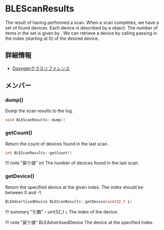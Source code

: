 # BLEScanResults

The result of having performed a scan. When a scan completes, we have a set of found devices. Each device is described by a  object. The number of items in the set is given by . We can retrieve a device by calling  passing in the index (starting at 0) of the desired device. 

## 詳細情報

- [Doxygenクラスリファレンス](https://lang-ship.com/reference/ESP32/latest/class_b_l_e_scan_results.html)

## メンバー

### dump()
Dump the scan results to the log.


```c
void BLEScanResults::dump()
```



### getCount()
Return the count of devices found in the last scan.



```c
int BLEScanResults::getCount()
```

!!! note "戻り値"
	int The number of devices found in the last scan. 



### getDevice()
Return the specified device at the given index. The index should be between 0 and -1.


```c
BLEAdvertisedDevice BLEScanResults::getDevice(uint32_t i)
```

!!! summary "引数"
	- uint32_t `i` The index of the device. 

!!! note "戻り値"
	BLEAdvertisedDevice The device at the specified index. 



